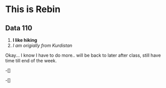 # This is Rebin

## Data 110

1. **I like hiking**
2. *I am origially from Kurdistan*


Okay... I know I have to do more.. will be back to later after class, still have time till end of the week.

-[]

-[]
